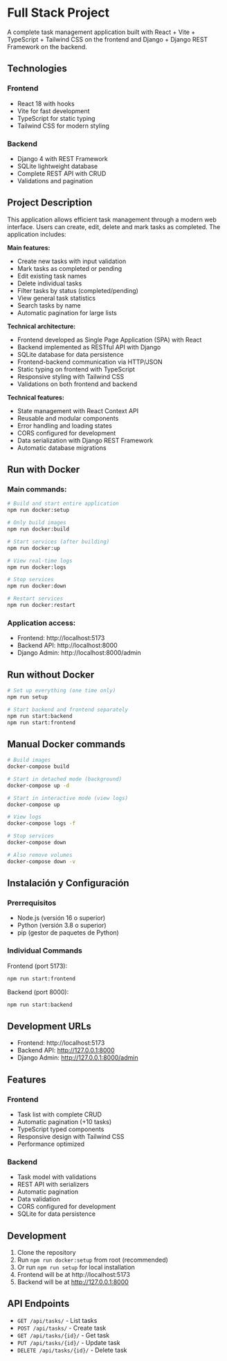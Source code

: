 # Full Stack Project

A complete task management application built with React + Vite + TypeScript + Tailwind CSS on the frontend and Django + Django REST Framework on the backend.

## Technologies

### Frontend
- React 18 with hooks
- Vite for fast development
- TypeScript for static typing
- Tailwind CSS for modern styling

### Backend
- Django 4 with REST Framework
- SQLite lightweight database
- Complete REST API with CRUD
- Validations and pagination

## Project Description

This application allows efficient task management through a modern web interface. Users can create, edit, delete and mark tasks as completed. The application includes:

**Main features:**
- Create new tasks with input validation
- Mark tasks as completed or pending
- Edit existing task names
- Delete individual tasks
- Filter tasks by status (completed/pending)
- View general task statistics
- Search tasks by name
- Automatic pagination for large lists

**Technical architecture:**
- Frontend developed as Single Page Application (SPA) with React
- Backend implemented as RESTful API with Django
- SQLite database for data persistence
- Frontend-backend communication via HTTP/JSON
- Static typing on frontend with TypeScript
- Responsive styling with Tailwind CSS
- Validations on both frontend and backend

**Technical features:**
- State management with React Context API
- Reusable and modular components
- Error handling and loading states
- CORS configured for development
- Data serialization with Django REST Framework
- Automatic database migrations

## Run with Docker

### Main commands:

```bash
# Build and start entire application
npm run docker:setup

# Only build images
npm run docker:build

# Start services (after building)
npm run docker:up

# View real-time logs
npm run docker:logs

# Stop services
npm run docker:down

# Restart services
npm run docker:restart
```

### Application access:
- Frontend: http://localhost:5173
- Backend API: http://localhost:8000
- Django Admin: http://localhost:8000/admin

## Run without Docker

```bash
# Set up everything (one time only)
npm run setup

# Start backend and frontend separately
npm run start:backend
npm run start:frontend
```

## Manual Docker commands

```bash
# Build images
docker-compose build

# Start in detached mode (background)
docker-compose up -d

# Start in interactive mode (view logs)
docker-compose up

# View logs
docker-compose logs -f

# Stop services
docker-compose down

# Also remove volumes
docker-compose down -v
```

## Instalación y Configuración

### Prerrequisitos
- Node.js (versión 16 o superior)
- Python (versión 3.8 o superior)
- pip (gestor de paquetes de Python)


### Individual Commands

Frontend (port 5173):
```bash
npm run start:frontend
```

Backend (port 8000):
```bash
npm run start:backend
```

## Development URLs

- Frontend: http://localhost:5173
- Backend API: http://127.0.0.1:8000
- Django Admin: http://127.0.0.1:8000/admin

## Features

### Frontend
- Task list with complete CRUD
- Automatic pagination (+10 tasks)
- TypeScript typed components
- Responsive design with Tailwind CSS
- Performance optimized

### Backend
- Task model with validations
- REST API with serializers
- Automatic pagination
- Data validation
- CORS configured for development
- SQLite for data persistence

## Development

1. Clone the repository
2. Run `npm run docker:setup` from root (recommended)
3. Or run `npm run setup` for local installation
4. Frontend will be at http://localhost:5173
5. Backend will be at http://127.0.0.1:8000

## API Endpoints

- `GET /api/tasks/` - List tasks
- `POST /api/tasks/` - Create task
- `GET /api/tasks/{id}/` - Get task
- `PUT /api/tasks/{id}/` - Update task
- `DELETE /api/tasks/{id}/` - Delete task
